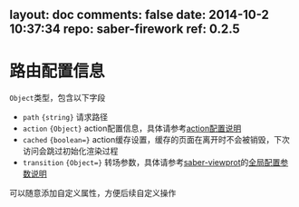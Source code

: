 layout: doc
comments: false
date: 2014-10-2 10:37:34
repo: saber-firework
ref: 0.2.5
---

# 路由配置信息

`Object`类型，包含以下字段

* `path` `{string}` 请求路径
* `action` `{Object}` action配置信息，具体请参考[action配置说明](action.html)
* `cached` `{boolean=}` action缓存设置，缓存的页面在离开时不会被销毁，下次访问会跳过初始化渲染过程
* `transition` `{Object=}` 转场参数，具体请参考[saber-viewprot](https://github.com/ecomfe/saber-viewport)的[全局配置参数说明](https://github.com/ecomfe/saber-viewport#initele-options)

可以随意添加自定义属性，方便后续自定义操作
